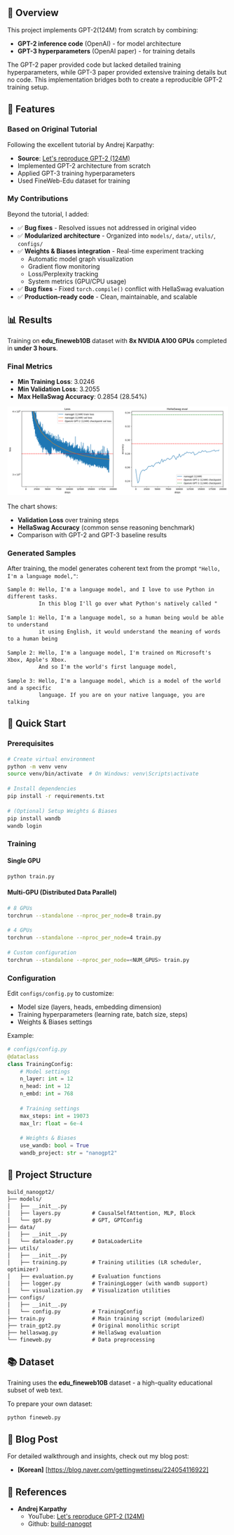 ## 📖 Overview

This project implements GPT-2(124M) from scratch by combining:
- **GPT-2 inference code** (OpenAI) - for model architecture
- **GPT-3 hyperparameters** (OpenAI paper) - for training details

The GPT-2 paper provided code but lacked detailed training hyperparameters, while GPT-3 paper provided extensive training details but no code. This implementation bridges both to create a reproducible GPT-2 training setup.

## 🎯 Features

### Based on Original Tutorial
Following the excellent tutorial by Andrej Karpathy:
- **Source**: [Let's reproduce GPT-2 (124M)](https://www.youtube.com/watch?v=l8pRSuU81PU)
- Implemented GPT-2 architecture from scratch
- Applied GPT-3 training hyperparameters
- Used FineWeb-Edu dataset for training

### My Contributions
Beyond the tutorial, I added:
- ✅ **Bug fixes** - Resolved issues not addressed in original video
- ✅ **Modularized architecture** - Organized into `models/`, `data/`, `utils/`, `configs/`
- ✅ **Weights & Biases integration** - Real-time experiment tracking
  - Automatic model graph visualization
  - Gradient flow monitoring
  - Loss/Perplexity tracking
  - System metrics (GPU/CPU usage)
- ✅ **Bug fixes** - Fixed `torch.compile()` conflict with HellaSwag evaluation
- ✅ **Production-ready code** - Clean, maintainable, and scalable

## 📊 Results

Training on **edu_fineweb10B** dataset with **8x NVIDIA A100 GPUs** completed in **under 3 hours**.

### Final Metrics
- **Min Training Loss**: 3.0246
- **Min Validation Loss**: 3.2055
- **Max HellaSwag Accuracy**: 0.2854 (28.54%)

![Training Results](img/results.png)

The chart shows:
- **Validation Loss** over training steps
- **HellaSwag Accuracy** (common sense reasoning benchmark)
- Comparison with GPT-2 and GPT-3 baseline results

### Generated Samples

After training, the model generates coherent text from the prompt `"Hello, I'm a language model,"`:

```
Sample 0: Hello, I'm a language model, and I love to use Python in different tasks.
          In this blog I'll go over what Python's natively called "

Sample 1: Hello, I'm a language model, so a human being would be able to understand
          it using English, it would understand the meaning of words to a human being

Sample 2: Hello, I'm a language model, I'm trained on Microsoft's Xbox, Apple's Xbox.
          And so I'm the world's first language model,

Sample 3: Hello, I'm a language model, which is a model of the world and a specific
          language. If you are on your native language, you are talking
```

## 🚀 Quick Start

### Prerequisites

```bash
# Create virtual environment
python -m venv venv
source venv/bin/activate  # On Windows: venv\Scripts\activate

# Install dependencies
pip install -r requirements.txt

# (Optional) Setup Weights & Biases
pip install wandb
wandb login
```

### Training

#### Single GPU
```bash
python train.py
```

#### Multi-GPU (Distributed Data Parallel)
```bash
# 8 GPUs
torchrun --standalone --nproc_per_node=8 train.py

# 4 GPUs
torchrun --standalone --nproc_per_node=4 train.py

# Custom configuration
torchrun --standalone --nproc_per_node=<NUM_GPUS> train.py
```

### Configuration

Edit `configs/config.py` to customize:
- Model size (layers, heads, embedding dimension)
- Training hyperparameters (learning rate, batch size, steps)
- Weights & Biases settings

Example:
```python
# configs/config.py
@dataclass
class TrainingConfig:
    # Model settings
    n_layer: int = 12
    n_head: int = 12
    n_embd: int = 768

    # Training settings
    max_steps: int = 19073
    max_lr: float = 6e-4

    # Weights & Biases
    use_wandb: bool = True
    wandb_project: str = "nanogpt2"
```

## 📁 Project Structure

```
build_nanogpt2/
├── models/
│   ├── __init__.py
│   ├── layers.py          # CausalSelfAttention, MLP, Block
│   └── gpt.py             # GPT, GPTConfig
├── data/
│   ├── __init__.py
│   └── dataloader.py      # DataLoaderLite
├── utils/
│   ├── __init__.py
│   ├── training.py        # Training utilities (LR scheduler, optimizer)
│   ├── evaluation.py      # Evaluation functions
│   ├── logger.py          # TrainingLogger (with wandb support)
│   └── visualization.py   # Visualization utilities
├── configs/
│   ├── __init__.py
│   └── config.py          # TrainingConfig
├── train.py               # Main training script (modularized)
├── train_gpt2.py          # Original monolithic script
├── hellaswag.py           # HellaSwag evaluation
└── fineweb.py             # Data preprocessing
```

## 📚 Dataset

Training uses the **edu_fineweb10B** dataset - a high-quality educational subset of web text.

To prepare your own dataset:
```bash
python fineweb.py
```

## 📖 Blog Post

For detailed walkthrough and insights, check out my blog post:
- **[Korean]** [https://blog.naver.com/gettingwetinseu/224054116922]

## 🔗 References

- **Andrej Karpathy**
  - YouTube: [Let's reproduce GPT-2 (124M)](https://www.youtube.com/watch?v=l8pRSuU81PU)
  - Github: [build-nanogpt](https://github.com/karpathy/build-nanogpt)
